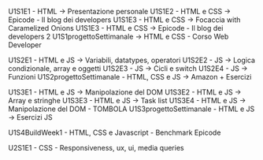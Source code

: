U1S1E1 - HTML -> Presentazione personale
U1S1E2 - HTML e CSS -> Epicode - Il blog dei developers
U1S1E3 - HTML e CSS -> Focaccia with Caramelized Onions
U1S1E3 - HTML e CSS -> Epicode - Il blog dei developers 2
U1S1progettoSettimanale -> HTML e CSS - Corso Web Developer

U1S2E1 - HTML e JS -> Variabili, datatypes, operatori
U1S2E2 - JS -> Logica condizionale, array e oggetti
U1S2E3 - JS -> Cicli e switch
U1S2E4 - JS -> Funzioni
U1S2progettoSettimanale - HTML, CSS e JS -> Amazon + Esercizi

U1S3E1 - HTML e JS -> Manipolazione del DOM
U1S3E2 - HTML e JS -> Array e stringhe
U1S3E3 - HTML e JS -> Task list
U1S3E4 - HTML e JS -> Manipolazione del DOM - TOMBOLA
U1S3progettoSettimanale - HTML e JS -> Esercizi JS

U1S4BuildWeek1 - HTML, CSS e Javascript - Benchmark Epicode

U2S1E1 - CSS - Responsiveness, ux, ui, media queries